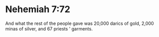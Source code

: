 # Nehemiah 7:72

And what the rest of the people gave was 20,000 darics of gold, 2,000 minas of silver, and 67 priests ’ garments.
